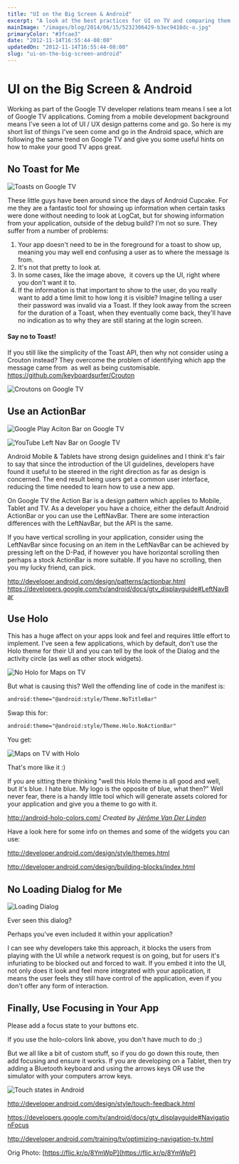 ```yaml
---
title: "UI on the Big Screen & Android"
excerpt: "A look at the best practices for UI on TV and comparing them to what we have on Android today."
mainImage: "/images/blog/2014/06/15/5232306429-b3ec9418dc-o.jpg"
primaryColor: "#3fcae3"
date: "2012-11-14T16:55:44-08:00"
updatedOn: "2012-11-14T16:55:44-08:00"
slug: "ui-on-the-big-screen-android"
---
```


# UI on the Big Screen & Android

Working as part of the Google TV developer relations team means I see a lot of Google TV applications. Coming from a mobile development background means I've seen a lot of UI / UX design patterns come and go. So here is my short list of things I've seen come and go in the Android space, which are following the same trend on Google TV and give you some useful hints on how to make your good TV apps great.

## No Toast for Me

![Toasts on Google TV](/images/blog/2012/11/device-2012-11-05-163904.png)

These little guys have been around since the days of Android Cupcake. For me they are a fantastic tool for showing up information when certain tasks were done without needing to look at LogCat, but for showing information from your application, outside of the debug build? I'm not so sure. They suffer from a number of problems:

  1. Your app doesn't need to be in the foreground for a toast to show up, meaning you may well end confusing a user as to where the message is from.
  2. It's not that pretty to look at.
  3. In some cases, like the image above,  it covers up the UI, right where you don't want it to.
  4. If the information is that important to show to the user, do you really want to add a time limit to how long it is visible? Imagine telling a user their password was invalid via a Toast. If they look away from the screen for the duration of a Toast, when they eventually come back, they'll have no indication as to why they are still staring at the login screen.

#### Say no to Toast!

If you still like the simplicity of the Toast API, then why not consider using a Crouton instead? They overcome the problem of identifying which app the message came from  as well as being customisable. <https://github.com/keyboardsurfer/Crouton>

![Croutons on Google TV](/images/blog/2012/11/Crouton-device-2012-11-05-165501.png)

## Use an ActionBar

![Google Play Aciton Bar on Google TV](/images/blog/2012/11/Action-Bar-Crop-device-2012-11-05-165735.png "1024")

![YouTube Left Nav Bar on Google TV](/images/blog/2012/11/Left-Nav-Bar-Both.png "500")

Android Mobile & Tablets have strong design guidelines and I think it's fair to say that since the introduction of the UI guidelines, developers have found it useful to be steered in the right direction as far as design is concerned. The end result being users get a common user interface, reducing the time needed to learn how to use a new app.

On Google TV the Action Bar is a design pattern which applies to Mobile, Tablet and TV. As a developer you have a choice, either the default Android ActionBar or you can use the LeftNavBar. There are some interaction differences with the LeftNavBar, but the API is the same.

If you have vertical scrolling in your application, consider using the LeftNavBar since focusing on an item in the LeftNavBar can be achieved by pressing left on the D-Pad, if however you have horizontal scrolling then perhaps a stock ActionBar is more suitable. If you have no scrolling, then you my lucky friend, can pick.

<http://developer.android.com/design/patterns/actionbar.html> <https://developers.google.com/tv/android/docs/gtv_displayguide#LeftNavBar>

## Use Holo

This has a huge affect on your apps look and feel and requires little effort to implement. I've seen a few applications, which by default, don't use the Holo theme for their UI and you can tell by the look of the Dialog and the activity circle (as well as other stock widgets).

![No Holo for Maps on TV](/images/blog/2012/11/No-Holo-for-Maps-on-TVdevice-2012-11-13-164706.png "1024")

But what is causing this? Well the offending line of code in the manifest is:

```xml
android:theme="@android:style/Theme.NoTitleBar"
```

Swap this for:

```xml
android:theme="@android:style/Theme.Holo.NoActionBar"
```

You get:

![Maps on TV with Holo](/images/blog/2012/11/Maps-on-TV-with-Holo-device-2012-11-13-165520.png "1024")

That's more like it :)

If you are sitting there thinking "well this Holo theme is all good and well, but it's blue. I hate blue. My logo is the opposite of blue, what then?" Well never fear, there is a handy little tool which will generate assets colored for your application and give you a theme to go with it.

<http://android-holo-colors.com/> _Created by [Jérôme Van Der Linden](mailto:jeromevdl@android-holo-colors.com)_

Have a look here for some info on themes and some of the widgets you can use:

<http://developer.android.com/design/style/themes.html>

<http://developer.android.com/design/building-blocks/index.html>

## No Loading Dialog for Me

![Loading Dialog](/images/blog/2012/11/Loading-Dialog.png)

Ever seen this dialog?

Perhaps you've even included it within your application?

I can see why developers take this approach, it blocks the users from playing with the UI while a network request is on going, but for users it's infuriating to be blocked out and forced to wait. If you embed it into the UI, not only does it look and feel more integrated with your application, it means the user feels they still have control of the application, even if you don't offer any form of interaction.

## Finally, Use Focusing in Your App

Please add a focus state to your buttons etc.

If you use the holo-colors link above, you don't have much to do ;)

But we all like a bit of custom stuff, so if you do go down this route, then add focusing and ensure it works. If you are developing on a Tablet, then try adding a Bluetooth keyboard and using the arrows keys OR use the simulator with your computers arrow keys.

![Touch states in Android](/images/blog/2012/11/touch_feedback_states.png)

<http://developer.android.com/design/style/touch-feedback.html>

<https://developers.google.com/tv/android/docs/gtv_displayguide#NavigationFocus>

<http://developer.android.com/training/tv/optimizing-navigation-tv.html>

Orig Photo: [https://flic.kr/p/8YmWpP](https://flic.kr/p/8YmWpP)
